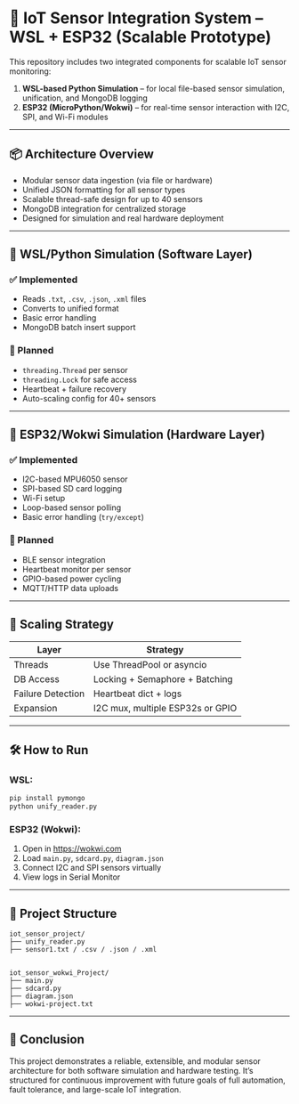 
# 🔗 IoT Sensor Integration System – WSL + ESP32 (Scalable Prototype)

This repository includes two integrated components for scalable IoT sensor monitoring:

1. **WSL-based Python Simulation** – for local file-based sensor simulation, unification, and MongoDB logging
2. **ESP32 (MicroPython/Wokwi)** – for real-time sensor interaction with I2C, SPI, and Wi-Fi modules

---

## 📦 Architecture Overview

- Modular sensor data ingestion (via file or hardware)
- Unified JSON formatting for all sensor types
- Scalable thread-safe design for up to 40 sensors
- MongoDB integration for centralized storage
- Designed for simulation and real hardware deployment

---

## 🧪 WSL/Python Simulation (Software Layer)

### ✅ Implemented

- Reads `.txt`, `.csv`, `.json`, `.xml` files
- Converts to unified format
- Basic error handling
- MongoDB batch insert support

### 🚧 Planned

- `threading.Thread` per sensor
- `threading.Lock` for safe access
- Heartbeat + failure recovery
- Auto-scaling config for 40+ sensors

---

## 🔌 ESP32/Wokwi Simulation (Hardware Layer)

### ✅ Implemented

- I2C-based MPU6050 sensor
- SPI-based SD card logging
- Wi-Fi setup
- Loop-based sensor polling
- Basic error handling (`try/except`)

### 🚧 Planned

- BLE sensor integration
- Heartbeat monitor per sensor
- GPIO-based power cycling
- MQTT/HTTP data uploads

---

## 🔁 Scaling Strategy

| Layer          | Strategy                          |
|----------------|-----------------------------------|
| Threads        | Use ThreadPool or asyncio         |
| DB Access      | Locking + Semaphore + Batching    |
| Failure Detection | Heartbeat dict + logs         |
| Expansion      | I2C mux, multiple ESP32s or GPIO  |

---

## 🛠 How to Run

### WSL:
```bash
pip install pymongo
python unify_reader.py
```

### ESP32 (Wokwi):
1. Open in https://wokwi.com
2. Load `main.py`, `sdcard.py`, `diagram.json`
3. Connect I2C and SPI sensors virtually
4. View logs in Serial Monitor

---

## 📁 Project Structure

```
iot_sensor_project/
├── unify_reader.py
├── sensor1.txt / .csv / .json / .xml


iot_sensor_wokwi_Project/
├── main.py
├── sdcard.py
├── diagram.json
├── wokwi-project.txt

```

---

## 📍 Conclusion

This project demonstrates a reliable, extensible, and modular sensor architecture for both software simulation and hardware testing. It’s structured for continuous improvement with future goals of full automation, fault tolerance, and large-scale IoT integration.

